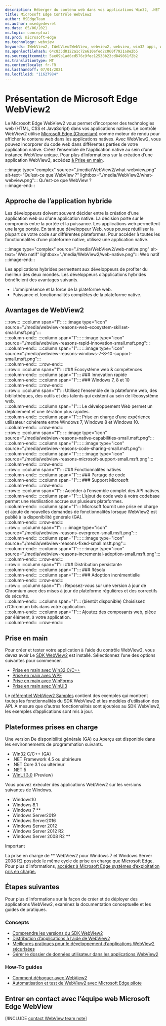 ```yaml
---
description: Héberger du contenu web dans vos applications Win32, .NET et UWP avec le Microsoft Edge WebView2
title: Microsoft Edge Contrôle WebView2
author: MSEdgeTeam
ms.author: msedgedevrel
ms.date: 05/06/2021
ms.topic: conceptual
ms.prod: microsoft-edge
ms.technology: webview
keywords: IWebView2, IWebView2WebView, webview2, webview, win32 apps, win32, edge, ICoreWebView2, CoreWebView2, ICoreWebView2Host, browser control, edge html, Windows Forms, WinForms, WPF, .NET, WinUI, Project Réunion
ms.openlocfilehash: 64c835d0122a1c72e610efed2c060f7921a8e2b5
ms.sourcegitcommit: 5ae09b1ad6cd576c9fec12538b23cd849861f2b2
ms.translationtype: MT
ms.contentlocale: fr-FR
ms.lasthandoff: 07/01/2021
ms.locfileid: "11627984"
---
```

# <a name="introduction-to-microsoft-edge-webview2"></a>Présentation de Microsoft Edge WebView2  

Le Microsoft Edge WebView2 vous permet d’incorporer des technologies web \(HTML, CSS et JavaScript\) dans vos applications natives.  Le contrôle WebView2 utilise [Microsoft Edge (Chromium)][MicrosoftedgeinsiderMain] comme moteur de rendu pour afficher le contenu web dans les applications natives.  Avec WebView2, vous pouvez incorporer du code web dans différentes parties de votre application native.  Créez l’ensemble de l’application native au sein d’une instance WebView unique.  Pour plus d’informations sur la création d’une application WebView2, accédez [à Prise en main](#get-started).  

:::image type="complex" source="./media/WebView2/what-webview.png" alt-text="Qu’est-ce que WebView ?" lightbox="./media/WebView2/what-webview.png":::
   Qu’est-ce que WebView ?  
:::image-end:::    

## <a name="hybrid-app-approach"></a>Approche de l’application hybride  

Les développeurs doivent souvent décider entre la création d’une application web ou d’une application native.  La décision porte sur le compromis entre la portée et la puissance.  Les applications web permettent une large portée.  En tant que développeur Web, vous pouvez réutiliser la plupart de votre code sur différentes plateformes.  Pour accéder à toutes les fonctionnalités d’une plateforme native, utilisez une application native.  

:::image type="complex" source="./media/WebView2/web-native.png" alt-text="Web natif" lightbox="./media/WebView2/web-native.png":::
   Web natif  
:::image-end:::    

Les applications hybrides permettent aux développeurs de profiter du meilleur des deux mondes.  Les développeurs d’applications hybrides bénéficient des avantages suivants.  

*   L’omniprésence et la force de la plateforme web.  
*   Puissance et fonctionnalités complètes de la plateforme native.  
    
## <a name="webview2-benefits"></a>Avantages de WebView2   

:::row:::
   :::column span="1":::
      :::image type="icon" source="./media/webview-reasons-web-ecosystem-skillset-small.msft.png":::  
   :::column-end:::
   :::column span="1":::
      :::image type="icon" source="./media/webview-reasons-rapid-innovation-small.msft.png":::  
   :::column-end:::
   :::column span="1":::
      :::image type="icon" source="./media/webview-reasons-windows-7-8-10-support-small.msft.png":::  
   :::column-end:::
:::row-end:::  
:::row:::
   :::column span="1":::
      ### <a name="web-ecosystem--skillset"></a>Écosystème web & compétences  
   :::column-end:::
   :::column span="1":::
      ### <a name="rapid-innovation"></a>Innovation rapide  
   :::column-end:::
   :::column span="1":::
      ### <a name="windows-7-8-and-10-support"></a>Windows 7, 8 et 10  
   :::column-end:::
:::row-end:::  
:::row:::
   :::column span="1":::
      Utilisez l’ensemble de la plateforme web, des bibliothèques, des outils et des talents qui existent au sein de l’écosystème web.  
   :::column-end:::
   :::column span="1":::
      Le développement Web permet un déploiement et une itération plus rapides.  
   :::column-end:::
   :::column span="1":::
      Prise en charge d’une expérience utilisateur cohérente entre Windows 7, Windows 8 et Windows 10.  
   :::column-end:::
:::row-end:::  
:::row:::
   :::column span="1":::
      :::image type="icon" source="./media/webview-reasons-native-capabilities-small.msft.png":::  
   :::column-end:::
   :::column span="1":::
      :::image type="icon" source="./media/webview-reasons-code-sharing-small.msft.png":::  
   :::column-end:::
   :::column span="1":::
      :::image type="icon" source="./media/webview-reasons-microsoft-support-small.msft.png":::  
   :::column-end:::
:::row-end:::  
:::row:::
   :::column span="1":::
      ### <a name="native-capabilities"></a>Fonctionnalités natives  
   :::column-end:::
   :::column span="1":::
      ### <a name="code-sharing"></a>Partage de code  
   :::column-end:::
   :::column span="1":::
      ### <a name="microsoft-support"></a>Support Microsoft  
   :::column-end:::
:::row-end:::  
:::row:::
   :::column span="1":::
      Accéder à l’ensemble complet des API natives.  
   :::column-end:::
   :::column span="1":::
      L’ajout de code web à votre codebase permet une réutilisation accrue sur plusieurs plateformes.  
   :::column-end:::
   :::column span="1":::
      Microsoft fournit une prise en charge et ajoute de nouvelles demandes de fonctionnalités lorsque WebView2 est publié à la disponibilité générale \(GA\).  
   :::column-end:::
:::row-end:::  
:::row:::
   :::column span="1":::
      :::image type="icon" source="./media/webview-reasons-evergreen-small.msft.png":::  
   :::column-end:::
   :::column span="1":::
      :::image type="icon" source="./media/webview-reasons-fixed-small.msft.png":::  
   :::column-end:::
   :::column span="1":::
      :::image type="icon" source="./media/webview-reasons-incremental-adoption-small.msft.png":::  
   :::column-end:::
:::row-end:::  
:::row:::
   :::column span="1":::
      ### <a name="evergreen-distribution"></a>Distribution persistante  
   :::column-end:::
   :::column span="1":::
      ### <a name="fixed"></a>Résolu  
   :::column-end:::
   :::column span="1":::
      ### <a name="incremental-adoption"></a>Adoption incrémentielle  
   :::column-end:::
:::row-end:::  
:::row:::
   :::column span="1":::
      Reposez-vous sur une version à jour de Chromium avec des mises à jour de plateforme régulières et des correctifs de sécurité.  
   :::column-end:::
   :::column span="1":::
      \(bientôt disponible\) Choisissez d’Chromium bits dans votre application.  
   :::column-end:::
   :::column span="1":::
      Ajoutez des composants web, pièce par élément, à votre application.  
   :::column-end:::
:::row-end:::  

## <a name="get-started"></a>Prise en main  

Pour créer et tester votre application à l’aide du contrôle WebView2, vous devez avoir <!--both [Microsoft Edge (Chromium)][MicrosoftedgeinsiderDownload] and  -->Le [SDK WebView2][NugetPackagesMicrosoftWebWebView2] est installé.  Sélectionnez l’une des options suivantes pour commencer.  

*   [Prise en main avec Win32 C/C++][Webview2GetStartedWin32]  
*   [Prise en main avec WPF][Webview2GetStartedWpf]  
*   [Prise en main avec WinForms][Webview2GetStartedWinforms]  
*   [Prise en main avec WinUI3][Webview2GetStartedWinui]  
    
Le [référentiel WebView2 Samples][GithubMicrosoftedgeWebview2samples] contient des exemples qui montrent toutes les fonctionnalités du SDK WebView2 et les modèles d’utilisation des API.  À mesure que d’autres fonctionnalités sont ajoutées au SDK WebView2, les exemples d’applications sont mis à jour.  

## <a name="supported-platforms"></a>Plateformes prises en charge  

Une version De disponibilité générale \(GA\) ou Aperçu est disponible dans les environnements de programmation suivants.  

*   Win32 C/C++ \(GA\)  
*   .NET Framework 4.5 ou ultérieure  
*   .NET Core 3.1 ou ultérieur  
*   .NET 5  
*   [WinUI 3.0][UwpToolkitsWinui3] \(Preview\)  
    
Vous pouvez exécuter des applications WebView2 sur les versions suivantes de Windows.  

*   Windows10  
*   Windows 8.1  
*   Windows 7 \*\*  
*   Windows Server2019  
*   Windows Server2016  
*   Windows Server 2012  
*   Windows Server 2012 R2  
*   Windows Server 2008 R2 \*\*  
    
> [!IMPORTANT]
> La prise en charge de \*\* WebView2 pour Windows 7 et Windows Server 2008 R2 possède le même cycle de prise en charge que Microsoft Edge.  Pour plus d’informations, [accédez à Microsoft Edge systèmes d’exploitation pris en charge.][DeployedgeMicrosoftEdgeSupportedOS]  

## <a name="next-steps"></a>Étapes suivantes  

Pour plus d’informations sur la façon de créer et de déployer des applications WebView2, examinez la documentation conceptuelle et les guides de pratiques.  

### <a name="concepts"></a>Concepts  

*   [Comprendre les versions du SDK WebView2][Webview2ConceptsVersioning]  
*   [Distribution d’applications à l’aide de WebView2][Webview2ConceptsDistribution]  
*   [Meilleures pratiques pour le développement d’applications WebView2 sécurisées][Webview2ConceptsSecurity]  
*   [Gérer le dossier de données utilisateur dans les applications WebView2][Webview2ConceptsUserDataFolder]  
 
### <a name="how-to-guides"></a>How-To guides  

*   [Comment déboguer avec WebView2][Webview2HowToDebug]  
*   [Automatisation et test de WebView2 avec Microsoft Edge pilote][Webview2HowToWebdriver]  

## <a name="getting-in-touch-with-the-microsoft-edge-webview-team"></a>Entrer en contact avec l’équipe web Microsoft Edge WebView  

[!INCLUDE [contact WebView team note](./includes/contact-webview-team-note.md)]  

<!-- links -->  

[Webview2ConceptsDistribution]: ./concepts/distribution.md "Distribution d’applications à l’aide de WebView2 | Documents Microsoft"  
[Webview2ConceptsSecurity]: ./concepts/security.md "Meilleures pratiques pour le développement d’applications WebView2 sécurisées | Documents Microsoft"  
[Webview2ConceptsUserDataFolder]: ./concepts/user-data-folder.md "Gérer le dossier de données utilisateur | Documents Microsoft"  
[Webview2ConceptsVersioning]: ./concepts/versioning.md "Comprendre les versions du SDK WebView2 | Documents Microsoft"  
[Webview2GetStartedWin32]: ./get-started/win32.md "Commencer à prendre en | WebView2 Documents Microsoft"  
[Webview2GetStartedWinforms]: ./get-started/winforms.md "Mise en place de WebView2 dans Windows Forms (prévisualisation) | Documents Microsoft"  
[Webview2GetStartedWinui]: ./get-started/winui.md "Mise en place de WebView2 dans WinUI3 (prévisualisation) | Documents Microsoft"  
[Webview2GetStartedWpf]: ./get-started/wpf.md "Mise en place de WebView2 dans WPF (prévisualisation) | Documents Microsoft"  
[Webview2HowToDebug]: ./how-to/debug.md "Comment déboguer avec WebView2 | Documents Microsoft"  
[Webview2HowToWebdriver]: ./how-to/webdriver.md "Automatisation et test de WebView2 avec Microsoft Edge driver | Documents Microsoft"  
[Webview2ReleaseNotes]: ./release-notes.md "Notes de publication du SDK WebView2 | Documents Microsoft"  

[UwpToolkitsWinui3]: /uwp/toolkits/winui3/index "Windows UI Library 3 Preview 2 (juillet 2020) | Documents Microsoft"  

[DeployedgeMicrosoftEdgeSupportedOS]: /deployedge/microsoft-edge-supported-operating-systems "Microsoft Edge systèmes d’exploitation pris en charge | Documents Microsoft"  

[GithubMicrosoftedgeWebview2samples]: https://github.com/MicrosoftEdge/WebView2Samples "WebView2 Samples - MicrosoftEdge/WebView2Samples | GitHub"  
[GithubMicrosoftedgeWebviewfeddback]: https://github.com/MicrosoftEdge/WebViewFeedback "Commentaires WebView - MicrosoftEdge/WebViewFeedback | GitHub"  

[MicrosoftedgeinsiderMain]: https://www.microsoftedgeinsider.com "Microsoft Edge Insider"  
[MicrosoftedgeinsiderDownload]: https://www.microsoftedgeinsider.com/download "Télécharger Microsoft Edge Insider"  

[NugetPackagesMicrosoftWebWebView2]: https://www.nuget.org/packages/Microsoft.Web.WebView2 "Microsoft.Web.WebView2 | NuGet Galerie"  
